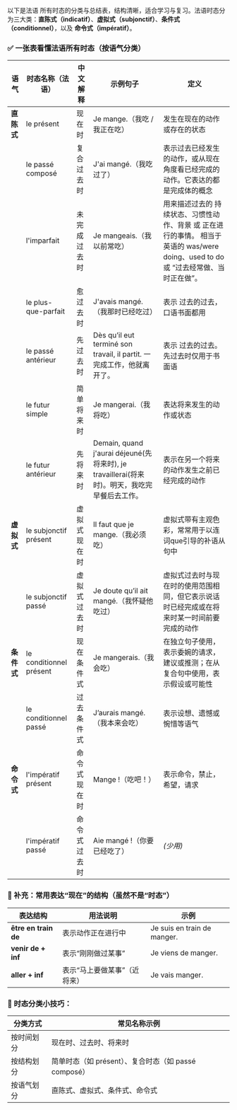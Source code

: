 以下是法语 所有时态的分类与总结表，结构清晰，适合学习与复习。法语时态分为三大类：**直陈式（indicatif）**、**虚拟式（subjonctif）**、**条件式（conditionnel）**，以及 **命令式（impératif）**。

### ✅ 一张表看懂法语所有时态（按语气分类）
| **语气**  | **时态名称（法语）**             | **中文解释**      | **示例句子**                          | **定义** |
| ------- | ------------------------ | ------------- | --------------------------------- | ------ |
| **直陈式** | le présent               | 现在时           | Je mange.（我吃 / 我正在吃）              |    发生在现在的动作或存在的状态    |
|         | le passé composé         | 复合过去时   | J'ai mangé.（我吃过了）                 |    表示过去已经发生的动作，或从现在角度看已经完成的动作。它表达的都是完成体的概念    |
|         | l'imparfait              | 未完成过去时 | Je mangeais.（我以前常吃）               |   用来描述过去的 持续状态、习惯性动作、背景 或 正在进行的事情。 相当于英语的 was/were doing、used to do 或 “过去经常做、当时正在做”。     |
|         | le plus-que-parfait      | 愈过去时   | J'avais mangé.（我那时已经吃过）           |   表示 过去的过去，口语书面都用
|         | le passé antérieur      | 先过去时  | Dès qu’il eut terminé son travail, il partit. 一完成工作，他就离开了。 |   表示 过去的过去。先过去时仅用于书面语    |
|         | le futur simple          | 简单将来时         | Je mangerai.（我将吃）                 |    表达将来发生的动作或状态    |
|         | le futur antérieur       | 先将来时    | Demain, quand j'aurai déjeuné(先将来时), je travaillerai(将来时)。明天，我吃完早餐后去工作。      |    表示在另一个将来的动作发生之前已经完成的动作    |
| **虚拟式** | le subjonctif présent    | 虚拟式现在时 | Il faut que je mange.（我必须吃）       |   虚拟式带有主观色彩，常常用于以连词que引导的补语从句中     |
|         | le subjonctif passé      | 虚拟式过去时        | Je doute qu’il ait mangé.（我怀疑他吃过） |   虚拟式过去时与现在时的使用范围相同，但它表示说话时已经完成或在将来时某一时间前要完成的动作     |
| **条件式** | le conditionnel présent  | 现在条件式  | Je mangerais.（我会吃）                |    在独立句子使用，表示委婉的请求，建议或推测；在从复合句中使用，表示假设或可能性   |
|         | le conditionnel passé    | 过去条件式         | J’aurais mangé.（我本来会吃）            |   表示设想、遗憾或惋惜等语气     |
| **命令式** | l'impératif présent      | 命令式现在时        | Mange !（吃吧！）                      |   表示命令，禁止，希望，请求     |
|         | l'impératif passé  | 命令式过去时        | Aie mangé !（你要已经吃了）               |    *(少用)*    |


### 🧠 补充：常用表达“现在”的结构（虽然不是“时态”）
| 表达结构      | 用法说明      | 示例      |
| ----------- | ---------- | ------ |
| **être en train de** | 表示动作正在进行中       | Je suis en train de manger. |
| **venir de + inf**   | 表示“刚刚做过某事”      | Je viens de manger.         |
| **aller + inf**      | 表示“马上要做某事”（近将来） | Je vais manger.     |

### 📝 时态分类小技巧：
| 分类方式  | 常见名称示例                                |
| ----- | ------------------------------------- |
| 按时间划分 | 现在时、过去时、将来时                           |
| 按结构划分 | 简单时态（如 présent）、复合时态（如 passé composé） |
| 按语气划分 | 直陈式、虚拟式、条件式、命令式                       |
